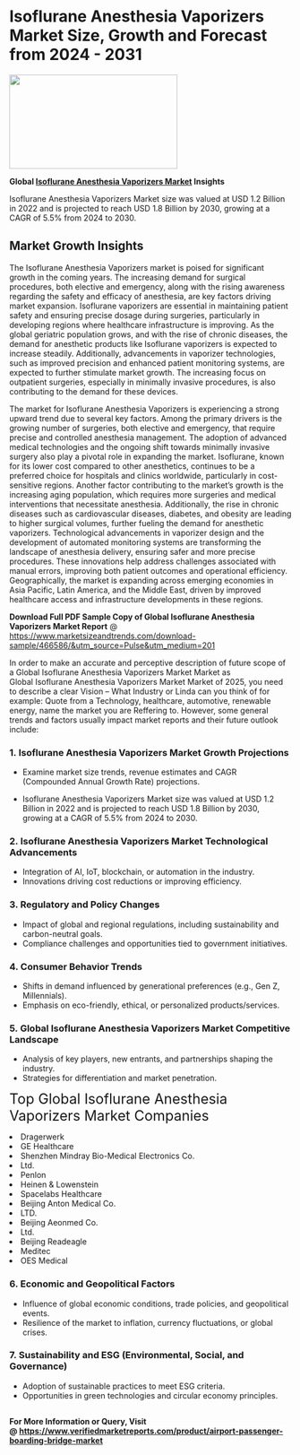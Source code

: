 <H1>Isoflurane Anesthesia Vaporizers Market Size, Growth and Forecast from 2024 - 2031</H1><img class="aligncenter size-medium wp-image-584254" src="https://thirdeyenews.in/wp-content/uploads/2024/09/Global-Market-Research-300x168.jpeg" alt="" width="300" height="168" /><p><strong>Global&nbsp;<a href="https://www.marketsizeandtrends.com/download-sample/466586/&amp;utm_source=Pulse&amp;utm_medium=201">Isoflurane Anesthesia Vaporizers Market</a> Insights</strong></p><p>Isoflurane Anesthesia Vaporizers Market size was valued at USD 1.2 Billion in 2022 and is projected to reach USD 1.8 Billion by 2030, growing at a CAGR of 5.5% from 2024 to 2030.</p><p><h2>Market Growth Insights</h2> <p>The Isoflurane Anesthesia Vaporizers market is poised for significant growth in the coming years. The increasing demand for surgical procedures, both elective and emergency, along with the rising awareness regarding the safety and efficacy of anesthesia, are key factors driving market expansion. Isoflurane vaporizers are essential in maintaining patient safety and ensuring precise dosage during surgeries, particularly in developing regions where healthcare infrastructure is improving. As the global geriatric population grows, and with the rise of chronic diseases, the demand for anesthetic products like Isoflurane vaporizers is expected to increase steadily. Additionally, advancements in vaporizer technologies, such as improved precision and enhanced patient monitoring systems, are expected to further stimulate market growth. The increasing focus on outpatient surgeries, especially in minimally invasive procedures, is also contributing to the demand for these devices. </p> <p>The market for Isoflurane Anesthesia Vaporizers is experiencing a strong upward trend due to several key factors. Among the primary drivers is the growing number of surgeries, both elective and emergency, that require precise and controlled anesthesia management. The adoption of advanced medical technologies and the ongoing shift towards minimally invasive surgery also play a pivotal role in expanding the market. Isoflurane, known for its lower cost compared to other anesthetics, continues to be a preferred choice for hospitals and clinics worldwide, particularly in cost-sensitive regions. Another factor contributing to the market’s growth is the increasing aging population, which requires more surgeries and medical interventions that necessitate anesthesia. Additionally, the rise in chronic diseases such as cardiovascular diseases, diabetes, and obesity are leading to higher surgical volumes, further fueling the demand for anesthetic vaporizers. Technological advancements in vaporizer design and the development of automated monitoring systems are transforming the landscape of anesthesia delivery, ensuring safer and more precise procedures. These innovations help address challenges associated with manual errors, improving both patient outcomes and operational efficiency. Geographically, the market is expanding across emerging economies in Asia Pacific, Latin America, and the Middle East, driven by improved healthcare access and infrastructure developments in these regions. </p><p><span class=""><strong>Download Full PDF Sample Copy of Global Isoflurane Anesthesia Vaporizers Market Report</strong> @ <a href="https://www.marketsizeandtrends.com/download-sample/466586/&amp;utm_source=Pulse&amp;utm_medium=201" target="_blank">https://www.marketsizeandtrends.com/download-sample/466586/&amp;utm_source=Pulse&amp;utm_medium=201</a></span></p><p>In order to make an accurate and perceptive description of future scope of a Global&nbsp;Isoflurane Anesthesia Vaporizers Market Market as Global&nbsp;Isoflurane Anesthesia Vaporizers Market Market of 2025, you need to describe a clear Vision &ndash; What Industry or Linda can you think of for example: Quote from a Technology, healthcare, automotive, renewable energy, name the market you are Reffering to. However, some general trends and factors usually impact market reports and their future outlook include:</p><h3>1.&nbsp;<strong>Isoflurane Anesthesia Vaporizers Market Growth Projections</strong></h3><ul><li>Examine market size trends, revenue estimates and CAGR (Compounded Annual Growth Rate) projections.</li><li><p>Isoflurane Anesthesia Vaporizers Market size was valued at USD 1.2 Billion in 2022 and is projected to reach USD 1.8 Billion by 2030, growing at a CAGR of 5.5% from 2024 to 2030.</p></li></ul><h3>2.&nbsp;<strong>Isoflurane Anesthesia Vaporizers Market Technological Advancements</strong></h3><ul><li>Integration of AI, IoT, blockchain, or automation in the industry.</li><li>Innovations driving cost reductions or improving efficiency.</li></ul><h3>3.&nbsp;<strong>Regulatory and Policy Changes</strong></h3><ul><li>Impact of global and regional regulations, including sustainability and carbon-neutral goals.</li><li>Compliance challenges and opportunities tied to government initiatives.</li></ul><h3>4.&nbsp;<strong>Consumer Behavior Trends</strong></h3><ul><li>Shifts in demand influenced by generational preferences (e.g., Gen Z, Millennials).</li><li>Emphasis on eco-friendly, ethical, or personalized products/services.</li></ul><h3>5.&nbsp;<strong>Global Isoflurane Anesthesia Vaporizers Market Competitive Landscape</strong></h3><ul><li>Analysis of key players, new entrants, and partnerships shaping the industry.</li><li>Strategies for differentiation and market penetration.</li></ul><p data-pm-slice="1 1 []"><span style="color: inherit; font-family: inherit; font-size: 25px;">Top Global Isoflurane Anesthesia Vaporizers Market Companies</span></p><div class="" data-test-id=""><p><li>Dragerwerk</li><li> GE Healthcare</li><li> Shenzhen Mindray Bio-Medical Electronics Co.</li><li>Ltd.</li><li> Penlon</li><li> Heinen & Lowenstein</li><li> Spacelabs Healthcare</li><li> Beijing Anton Medical Co.</li><li> LTD.</li><li> Beijing Aeonmed Co.</li><li> Ltd.</li><li> Beijing Readeagle</li><li> Meditec</li><li> OES Medical</li></p></div><h3>6.&nbsp;<strong>Economic and Geopolitical Factors</strong></h3><ul><li>Influence of global economic conditions, trade policies, and geopolitical events.</li><li>Resilience of the market to inflation, currency fluctuations, or global crises.</li></ul><h3>7.&nbsp;<strong>Sustainability and ESG (Environmental, Social, and Governance)</strong></h3><ul><li>Adoption of sustainable practices to meet ESG criteria.</li><li>Opportunities in green technologies and circular economy principles.</li></ul><h2><strong style="font-size: 14px;">For More Information or Query, Visit @&nbsp;</strong><a style="background-color: #ffffff; font-size: 14px;" href="https://www.marketsizeandtrends.com/report/isoflurane-anesthesia-vaporizers-market/" target="_blank">https://www.verifiedmarketreports.com/product/airport-passenger-boarding-bridge-market</a></h2>
